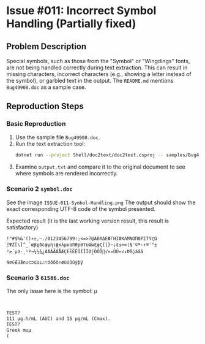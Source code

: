 # Issue #011: Incorrect Symbol Handling (Partially fixed)

## Problem Description
Special symbols, such as those from the "Symbol" or "Wingdings" fonts, are not being handled correctly during text extraction.
This can result in missing characters, incorrect characters (e.g., showing a letter instead of the symbol), or garbled text in the output. The `README.md` mentions `Bug49908.doc` as a sample case.

## Reproduction Steps

### Basic Reproduction
1.  Use the sample file `Bug49908.doc`.
2.  Run the text extraction tool:
    ```bash
    dotnet run --project Shell/doc2text/doc2text.csproj -- samples/Bug49908.doc output.txt
    ```
3.  Examine `output.txt` and compare it to the original document to see where symbols are rendered incorrectly.

### Scenario 2 `symbol.doc`
See the image `ISSUE-011-Symbol-Handling.png`
The output should show the exact corresponding UTF-8 code of the symbol presented.


Expected result (it is the last working version result, this result is satisfactory)
```
!"#$%&'()∗±,−./0123456789:;<=>?@ΑΒΧΔΕΦΓΗΙϑΚΛΜΝΟΠΘΡΣΤΥςΩ
ΞΨΖ[\]^_`αβχδεφγηιϕκλμνοπθρστυϖωξψζ{|}~¡¢≤¤∞¦§¨©ª←↑­®¯°±
²≥´μ∂·¸¹º→¼½¾¿ÀÁÂÃÄÅÆÇÈÉÊËÌÍÎÏÐ∑ÒÓÔ∏√×∝ÙÚ↔∠↕Þß◊áâã
		
ä∅∈∉∋∌∩∪⊂⊃⊆⊇⊥∴∵óôõö÷øùúûüýþÿ
``` 

### Scenario 3 `61586.doc`

The only issue here is the symbol: μ

```txt


TEST? 
111 μg.h/mL (AUC) and 15 μg/mL (Cmax).  
TEST? 
Greek muμ
(


```
